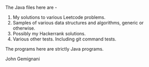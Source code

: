 The Java files here are - 

   1) My solutions to various Leetcode problems. 
   2) Samples of various data structures and algorithms, generic or otherwise.
   3) Possibly my Hackerrank solutions.
   4) Various other tests. Including git command tests.

The programs here are strictly Java programs.

John Gemignani
